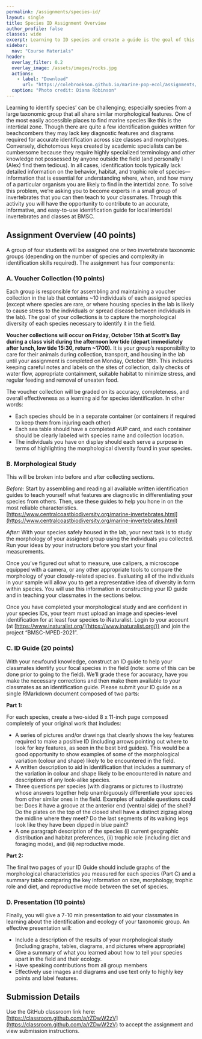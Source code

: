 ```yaml
---
permalink: /assignments/species-id/
layout: single
title: Species ID Assignment Overview
author_profile: false
classes: wide
excerpt: Learning to ID species and create a guide is the goal of this assignment, introducing you to the rocky intertidal. 
sidebar:
  nav: "Course Materials"
header:
  overlay_filter: 0.2
  overlay_image: /assets/images/rocks.jpg
  actions:
    - label: "Download"
      url: "https://colebrookson.github.io/marine-pop-ecol/assignments/species-id.pdf"
  caption: "Photo credit: Diana Robinson"
---
```


Learning to identify species’ can be challenging; especially species from a large taxonomic group that all share similar morphological features. One of the most easily accessible places to find marine species like this is the intertidal zone. Though there are quite a few identification guides written for beachcombers they may lack key diagnostic features and diagrams required for accurate identification across size classes and morphotypes. Conversely, dichotomous keys created by academic specialists can be cumbersome because they require highly specialized terminology and other knowledge not possessed by anyone outside the field (and personally I (Alex) find them tedious). In all cases, identification tools typically lack detailed information on the behavior, habitat, and trophic role of species—information that is essential for understanding where, when, and how many of a particular organism you are likely to find in the intertidal zone. To solve this problem, we’re asking you to become experts in a small group of invertebrates that you can then teach to your classmates. Through this activity you will have the opportunity to contribute to an accurate, informative, and easy-to-use identification guide for local intertidal invertebrates and classes at BMSC.

## Assignment Overview (40 points)

A group of four students will be assigned one or two invertebrate taxonomic groups (depending on the number of species and complexity in identification skills required). The assignment has four components:

### A. Voucher Collection (10 points)

Each group is responsible for assembling and maintaining a voucher collection in the lab that contains ~10 individuals of each assigned species (except where species are rare, or where housing species in the lab is likely to cause stress to the individuals or spread disease between individuals in the lab). The goal of your collections is to capture the morphological diversity of each species necessary to identify it in the field. 

**Voucher collections will occur on Friday, October 15th at Scott’s Bay during a class visit during the afternoon low tide (depart immediately after lunch, low tide 15:30, return ~1700).** It is your group’s responsibility to care for their animals during collection, transport, and housing in the lab until your assignment is completed on Monday, October 18th. This includes keeping careful notes and labels on the sites of collection, daily checks of water flow, appropriate containment, suitable habitat to minimize stress, and regular feeding and removal of uneaten food. 

The voucher collection will be graded on its accuracy, completeness, and overall effectiveness as a learning aid for species identification. In other words:

* Each species should be in a separate container (or containers if required to keep them from injuring each other)
* Each sea table should have a completed AUP card, and each container should be clearly labeled with species name and collection location.
* The individuals you have on display should each serve a purpose in terms of highlighting the morphological diversity found in your species.

### B. Morphological Study

This will be broken into before and after collecting sections. 

*Before:* Start by assembling and reading all available written identification guides to teach yourself what features are diagnostic in differentiating your species from others. Then, use these guides to help you hone in on the most reliable characteristics. [https://www.centralcoastbiodiversity.org/marine-invertebrates.html](https://www.centralcoastbiodiversity.org/marine-invertebrates.html)

*After:* With your species safely housed in the lab, your next task is to study the morphology of your assigned group using the individuals you collected. Run your ideas by your instructors before you start your final measurements.

Once you’ve figured out what to measure, use calipers, a microscope equipped with a camera, or any other appropriate tools to compare the morphology of your closely-related species. Evaluating all of the individuals in your sample will allow you to get a representative idea of diversity in form within species. You will use this information in constructing your ID guide and in teaching your classmates in the sections below.

Once you have completed your morphological study and are confident in your species IDs, your team must upload an image and species-level identification for at least four species to iNaturalist. Login to your account (at [https://www.inaturalist.org/](https://www.inaturalist.org/)) and join the project “BMSC-MPED-2021”. 

### C. ID Guide (20 points)

With your newfound knowledge, construct an ID guide to help your classmates identify your focal species in the field (note: some of this can be done prior to going to the field). We’ll grade these for accuracy, have you make the necessary corrections and then make them available to your classmates as an identification guide. Please submit your ID guide as a single RMarkdown document composed of two parts: 

**Part 1:** 

For each species, create a two-sided 8 x 11-inch page composed completely of your original work that includes:

* A series of pictures and/or drawings that clearly shows the key features required to make a positive ID (including arrows pointing out where to look for key features, as seen in the best bird guides). This would be a good opportunity to show examples of some of the morphological variation (colour and shape) likely to be encountered in the field.
* A written description to aid in identification that includes a summary of the variation in colour and shape likely to be encountered in nature and descriptions of any look-alike species.
* Three questions per species (with diagrams or pictures to illustrate) whose answers together help unambiguously differentiate your species from other similar ones in the field. Examples of suitable questions could be: Does it have a groove at the anterior end (ventral side) of the shell? Do the plates on the top of the closed shell have a distinct zigzag along the midline where they meet? Do the last segments of its walking legs look like they have been dipped in blue paint?
* A one paragraph description of the species (i) current geographic distribution and habitat preferences, (ii) trophic role (including diet and foraging mode), and (iii) reproductive mode. 

**Part 2:** 

The final two pages of your ID Guide should include graphs of the morphological characteristics you measured for each species (Part C) and a summary table comparing the key information on size, morphology, trophic role and diet, and reproductive mode between the set of species.

### D. Presentation (10 points)

Finally, you will give a 7-10 min presentation to aid your classmates in learning about the identification and ecology of your taxonomic group. An effective presentation will:

* Include a description of the results of your morphological study (including graphs, tables, diagrams, and pictures where appropriate)
* Give a summary of what you learned about how to tell your species apart in the field and their ecology.
* Have speaking contributions from all group members
* Effectively use images and diagrams and use text only to highly key points and label features.

## Submission Details

Use the GitHub classroom link here: [https://classroom.github.com/a/rZDwW2zV](https://classroom.github.com/a/rZDwW2zV) to accept the assignment and view submission instructions. 